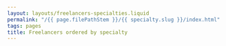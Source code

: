 ```yaml
---
layout: layouts/freelancers-specialties.liquid
permalink: "/{{ page.filePathStem }}/{{ specialty.slug }}/index.html"
tags: pages
title: Freelancers ordered by specialty
---
```


